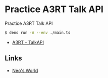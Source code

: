 # Practice A3RT Talk API

Practice A3RT Talk API

```bash
$ deno run -A --env ./main.ts
```

- [A3RT - TalkAPI](https://a3rt.recruit.co.jp/product/talkAPI/)


## Links

- [Neo's World](https://neos21.net/)
